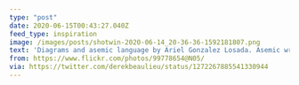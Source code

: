 ```yaml
---
type: "post"
date: 2020-06-15T00:43:27.040Z
feed_type: inspiration
image: /images/posts/shotwin-2020-06-14_20-36-36-1592181807.png
text: 'Diagrams and asemic language by Ariel Gonzalez Losada. Asemic writing is a wordless open semantic form of writing.'
from: https://www.flickr.com/photos/99778654@N05/
via: https://twitter.com/derekbeaulieu/status/1272267885541330944
---
```

